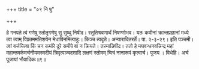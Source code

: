 +++
title = "०९ नि षु"

+++

हे गनपते त्वं गणेषु स्तोतृगणेषु सु सुष्थु निषीद। स्तुतिश्रवणार्थं निषण्णोभव। यतः कवीनां क्रान्तप्रज्ञानां मध्ये त्वा त्वाम् विप्रतममतिशयेन मेधाविनमित्याहुः। किञ्च त्वदृते। अन्यारादितरर्ते। पा. २-३-२९। इति पञ्चमी। त्वां वर्जयित्वा किं चन कर्मारे दूरे समीपे वा न क्रियते। तस्मान्निषीद। ततो हे मघवन्धनवन्निन्द्र महां महान्तमर्कमर्चनीयमस्मदीयं त्रिवृत्पञ्चदशादि लक्षणं स्तोमम् चित्रं नानारूपं कृत्वार्च। पूजय । विधेहि। अर्च पूजायां भौवादिकः॥९॥